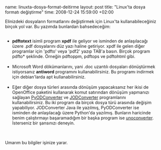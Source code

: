 name: linuxta-dosya-format-deitirme
layout: post
title: "Linux'ta dosya formatı değiştirme"
time: 2008-12-24 15:59:00 +02:00

Elinizdeki dosyaların formatlarını değiştirmek için Linux'ta kullanabileceğiniz birçok yol var. Bu yazımda bunlardan bahsedeceğim:<br /><br /><ul><li> <span style="font-weight: bold;">pdftotext</span> isimli program <span style="font-weight: bold;">xpdf</span> ile geliyor ve isminden de anlaşılacağı üzere .pdf dosyalarını düz yazı haline getiriyor. xpdf ile gelen diğer programlar için 'pdfto' veya 'pdf2' yazıp TAB'a basın. Birçok program pdfto* şeklinde. Örneğin pdftoppm, pdftops ve pdftohtml gibi.</li><br /><li>Microsoft Word dökümanlarını, yani .doc uzantılı dosyaları dönüştürmek istiyorsanız <span style="font-weight: bold;">antiword</span> programını kullanabilirsiniz. Bu programı indirmek için debian'larda apt kullanabilirsiniz.</li><br /><li>Eğer diğer dosya türleri arasında dönüşüm yapacaksanız her ikisi de OpenOffice paketini kullanarak komut satırından dönüşüm yapmanızı sağlayan <a href="http://www.artofsolving.com/opensource/pyodconverter">PyODConverter</a> ve <a href="http://sourceforge.net/project/showfiles.php?group_id=91849">JODConverter</a> programlarını kullanabilirsiniz. Bu iki program da birçok dosya türü arasında değişim yapabiliyor. JODConverter Java ile yazılmış, PyODConverter ise isminden de anlaşılacağı üzere Python'da yazılmış. Bunların haricinde benim çalıştırmayı başaramadığım bir başka program ise <a href="http://dag.wieers.com/home-made/unoconv/">unoconverter</a>. İsterseniz bir şansınızı deneyin.</li></ul><br /><br />Umarım bu bilgiler işinize yarar.
